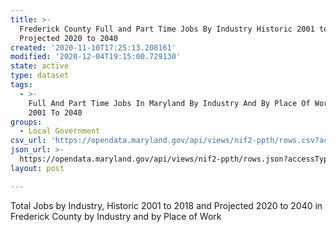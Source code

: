 ```yaml
---
title: >-
  Frederick County Full and Part Time Jobs By Industry Historic 2001 to 2018 and
  Projected 2020 to 2040
created: '2020-11-10T17:25:13.208161'
modified: '2020-12-04T19:15:00.729130'
state: active
type: dataset
tags:
  - >-
    Full And Part Time Jobs In Maryland By Industry And By Place Of Work From
    2001 To 2040
groups:
  - Local Government
csv_url: 'https://opendata.maryland.gov/api/views/nif2-ppth/rows.csv?accessType=DOWNLOAD'
json_url: >-
  https://opendata.maryland.gov/api/views/nif2-ppth/rows.json?accessType=DOWNLOAD
layout: post

---
```

Total Jobs by Industry, Historic 2001 to 2018 and Projected 2020 to 2040 in Frederick County by Industry and by Place of Work
